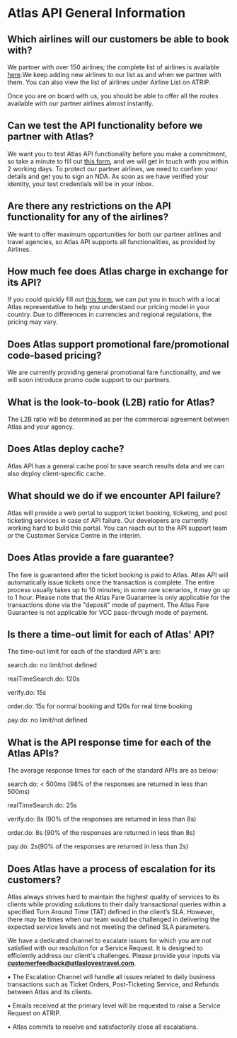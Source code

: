 # Atlas API General Information

## **Which airlines will our customers be able to book with?**

We partner with over 150 airlines; the complete list of airlines is available [here](https://www.atriptech.com/#/airline/list).We keep adding new airlines to our list as and when we partner with them. You can also view the list of airlines under Airline List on ATRIP.

Once you are on board with us, you should be able to offer all the routes available with our partner airlines almost instantly.



## **Can we test the API functionality before we partner with Atlas?**

We want you to test Atlas API functionality before you make a commitment, so take a minute to fill out [this form](https://atlaslovestravel.com/get-started/), and we will get in touch with you within 2 working days. To protect our partner airlines, we need to confirm your details and get you to sign an NDA. As soon as we have verified your identity, your test credentials will be in your inbox. 



## **Are there any restrictions on the API functionality for any of the airlines?**

We want to offer maximum opportunities for both our partner airlines and travel agencies, so Atlas API supports all functionalities, as provided by Airlines.



## **How much fee does Atlas charge in exchange for its API?**

If you could quickly fill out [this form](https://atlaslovestravel.com/contact/), we can put you in touch with a local Atlas representative to help you understand our pricing model in your country. Due to differences in currencies and regional regulations, the pricing may vary.



## **Does Atlas support promotional fare/promotional code-based pricing?**

We are currently providing general promotional fare functionality, and we will soon introduce promo code support to our partners.



## **What is the look-to-book (L2B) ratio for Atlas?**

The L2B ratio will be determined as per the commercial agreement between Atlas and your agency.



## **Does Atlas deploy cache?**

Atlas API has a general cache pool to save search results data and we can also deploy client-specific cache.



## **What should we do if we encounter API failure?**

Atlas will provide a web portal to support ticket booking, ticketing, and post ticketing services in case of API failure. Our developers are currently working hard to build this portal. You can reach out to the API support team or the Customer Service Centre in the interim.



## **Does Atlas provide a fare guarantee?**

The fare is guaranteed after the ticket booking is paid to Atlas. Atlas API will automatically issue tickets once the transaction is complete. The entire process usually takes up to 10 minutes; in some rare scenarios, it may go up to 1 hour. Please note that the Atlas Fare Guarantee is only applicable for the transactions done via the "deposit" mode of payment. The Atlas Fare Guarantee is not applicable for VCC pass-through mode of payment.



## **Is there a time-out limit for each of Atlas' API?**

The time-out limit for each of the standard API's are:

search.do: no limit/not defined

realTimeSearch.do: 120s

verify.do: 15s

order.do: 15s for normal booking and 120s for real time booking

pay.do: no limit/not defined



## **What is the API response time for each of the Atlas APIs?**

The average response times for each of the standard APIs are as below:

search.do: < 500ms (98% of the responses are returned in less than 500ms)

realTimeSearch.do: 25s

verify.do: 8s (90% of the responses are returned in less than 8s)

order.do: 8s (90% of the responses are returned in less than 8s)

pay.do: 2s(90% of the responses are returned in less than 2s)



## **Does Atlas have a process of escalation for its customers?**

Atlas always strives hard to maintain the highest quality of services to its clients while providing solutions to their daily transactional queries within a specified Turn Around Time (TAT) defined in the client’s SLA. However, there may be times when our team would be challenged in delivering the expected service levels and not meeting the defined SLA parameters. 

We have a dedicated channel to escalate issues for which you are not satisfied with our resolution for a Service Request. It is designed to efficiently address our client's challenges. Please provide your inputs via **customerfeedback@atlaslovestravel.com**. 

•	The Escalation Channel will handle all issues related to daily business transactions such as Ticket Orders, Post-Ticketing Service, and Refunds between Atlas and its clients. 

•	Emails received at the primary level will be requested to raise a Service Request on ATRIP. 

•	Atlas commits to resolve and satisfactorily close all escalations. 

